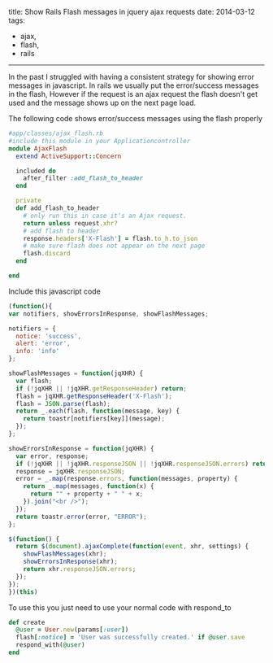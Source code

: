 title: Show Rails Flash messages in jquery ajax requests
date: 2014-03-12
tags:
- ajax,
- flash,
- rails
---

In the past I struggled with having a consistent strategy for showing error messages in javascript. In rails we usually put the error/success messages in the flash, However if the request is an ajax request the flash doesn't get used and the message shows up on the next page load.

The following code shows error/success messages using the flash properly


~~~ruby
#app/classes/ajax_flash.rb
#include this module in your Applicationcontroller
module AjaxFlash
  extend ActiveSupport::Concern

  included do
    after_filter :add_flash_to_header
  end

  private
  def add_flash_to_header
    # only run this in case it's an Ajax request.
    return unless request.xhr?
    # add flash to header
    response.headers['X-Flash'] = flash.to_h.to_json
    # make sure flash does not appear on the next page
    flash.discard
  end

end
~~~

Include this javascript code

~~~javascript
(function(){
var notifiers, showErrorsInResponse, showFlashMessages;

notifiers = {
  notice: 'success',
  alert: 'error',
  info: 'info'
};

showFlashMessages = function(jqXHR) {
  var flash;
  if (!jqXHR || !jqXHR.getResponseHeader) return;
  flash = jqXHR.getResponseHeader('X-Flash');
  flash = JSON.parse(flash);
  return _.each(flash, function(message, key) {
    return toastr[notifiers[key]](message);
  });
};

showErrorsInResponse = function(jqXHR) {
  var error, response;
  if (!jqXHR || !jqXHR.responseJSON || !jqXHR.responseJSON.errors) return;
  response = jqXHR.responseJSON;
  error = _.map(response.errors, function(messages, property) {
    return _.map(messages, function(x) {
      return "" + property + " " + x;
    }).join("<br />");
  });
  return toastr.error(error, "ERROR");
};

$(function() {
  return $(document).ajaxComplete(function(event, xhr, settings) {
    showFlashMessages(xhr);
    showErrorsInResponse(xhr);
    return xhr.responseJSON.errors;
  });
});
})(this)
~~~

To use this you just need to use your normal code with respond_to

~~~ruby
def create
  @user = User.new(params[:user])
  flash[:notice] = 'User was successfully created.' if @user.save
  respond_with(@user)
end
~~~
